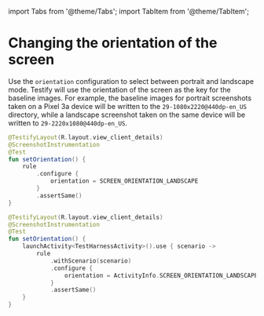 import Tabs from '@theme/Tabs';
import TabItem from '@theme/TabItem';

# Changing the orientation of the screen

Use the `orientation` configuration to select between portrait and landscape mode.
Testify will use the orientation of the screen as the key for the baseline images. For example, the baseline images for portrait screenshots taken on a Pixel 3a device will be written to the `29-1080x2220@440dp-en_US` directory, while a landscape screenshot taken on the same device will be written to `29-2220x1080@440dp-en_US`.

<Tabs>
<TabItem value="rule" label="ScreenshotTestRule">

```kotlin
@TestifyLayout(R.layout.view_client_details)
@ScreenshotInstrumentation
@Test
fun setOrientation() {
    rule
        .configure {
            orientation = SCREEN_ORIENTATION_LANDSCAPE
        }
        .assertSame()
}
```

</TabItem>
<TabItem value="scenario" label="ScreenshotScenarioRule">

```kotlin
@TestifyLayout(R.layout.view_client_details)
@ScreenshotInstrumentation
@Test
fun setOrientation() {
    launchActivity<TestHarnessActivity>().use { scenario ->
        rule
            .withScenario(scenario)
            .configure {
                orientation = ActivityInfo.SCREEN_ORIENTATION_LANDSCAPE
            }
            .assertSame()
    }
}
```

</TabItem>
</Tabs>
